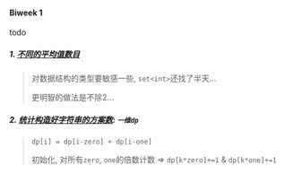 #### Biweek 1

todo

##### 1. [不同的平均值数目](https://leetcode.cn/problems/number-of-distinct-averages/)
> 对数据结构的类型要敏感一些, `set<int>`还找了半天...
> 
> 更明智的做法是不除2...


##### 2. [统计构造好字符串的方案数](https://leetcode.cn/problems/count-ways-to-build-good-strings/): `一维dp`
> `dp[i] = dp[i-zero] + dp[i-one]`
> 
> 初始化, 对所有`zero`, `one`的倍数计数 => `dp[k*zero]+=1` & `dp[k*one]+=1`